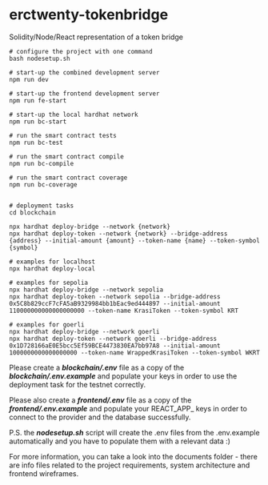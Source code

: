 # erctwenty-tokenbridge
Solidity/Node/React representation of a token bridge

```shell
# configure the project with one command
bash nodesetup.sh

# start-up the combined development server
npm run dev

# start-up the frontend development server
npm run fe-start

# start-up the local hardhat network
npm run bc-start

# run the smart contract tests
npm run bc-test

# run the smart contract compile
npm run bc-compile

# run the smart contract coverage
npm run bc-coverage


# deployment tasks
cd blockchain

npx hardhat deploy-bridge --network {network}
npx hardhat deploy-token --network {network} --bridge-address {address} --initial-amount {amount} --token-name {name} --token-symbol {symbol}

# examples for localhost
npx hardhat deploy-local

# examples for sepolia
npx hardhat deploy-bridge --network sepolia
npx hardhat deploy-token --network sepolia --bridge-address 0x5C8b829ccF7cFA5aB9329984bb1bEac9ed444897 --initial-amount 110000000000000000000 --token-name KrasiToken --token-symbol KRT

# examples for goerli
npx hardhat deploy-bridge --network goerli
npx hardhat deploy-token --network goerli --bridge-address 0x1D728166aE0E5bcc5Ef59BCE4473830EA7bb97A8 --initial-amount 1000000000000000000 --token-name WrappedKrasiToken --token-symbol WKRT
```

Please create a ***blockchain/.env*** file as a copy of the ***blockchain/.env.example*** and populate your keys in order to use the deployment task for the testnet correctly.

Please also create a ***frontend/.env*** file as a copy of the ***frontend/.env.example*** and populate your REACT_APP_ keys in order to connect to the provider and the database successfully.

P.S. the ***nodesetup.sh*** script will create the .env files from the .env.example automatically and you have to populate them with a relevant data :)

For more information, you can take a look into the documents folder - there are info files related to the project requirements, system architecture and frontend wireframes.
